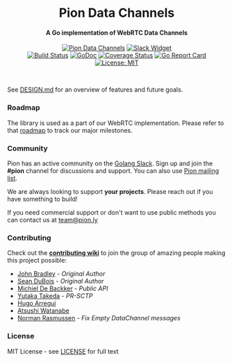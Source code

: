 <h1 align="center">
  <br>
  Pion Data Channels
  <br>
</h1>
<h4 align="center">A Go implementation of WebRTC Data Channels</h4>
<p align="center">
  <a href="https://pion.ly"><img src="https://img.shields.io/badge/pion-datachannel-gray.svg?longCache=true&colorB=brightgreen" alt="Pion Data Channels"></a>
  <!--<a href="https://sourcegraph.com/github.com/pion/webrtc?badge"><img src="https://sourcegraph.com/github.com/pion/webrtc/-/badge.svg" alt="Sourcegraph Widget"></a>-->
  <a href="https://pion.ly/slack"><img src="https://img.shields.io/badge/join-us%20on%20slack-gray.svg?longCache=true&logo=slack&colorB=brightgreen" alt="Slack Widget"></a>
  <br>
  <a href="https://travis-ci.org/pion/datachannel"><img src="https://travis-ci.org/pion/datachannel.svg?branch=master" alt="Build Status"></a>
  <a href="https://pkg.go.dev/github.com/pion/datachannel"><img src="https://godoc.org/github.com/pion/datachannel?status.svg" alt="GoDoc"></a>
  <a href="https://codecov.io/gh/pion/datachannel"><img src="https://codecov.io/gh/pion/datachannel/branch/master/graph/badge.svg" alt="Coverage Status"></a>
  <a href="https://goreportcard.com/report/github.com/pion/datachannel"><img src="https://goreportcard.com/badge/github.com/pion/datachannel" alt="Go Report Card"></a>
  <!--<a href="https://www.codacy.com/app/Sean-Der/webrtc"><img src="https://api.codacy.com/project/badge/Grade/18f4aec384894e6aac0b94effe51961d" alt="Codacy Badge"></a>-->
  <a href="LICENSE"><img src="https://img.shields.io/badge/License-MIT-yellow.svg" alt="License: MIT"></a>
</p>
<br>

See [DESIGN.md](DESIGN.md) for an overview of features and future goals.

### Roadmap
The library is used as a part of our WebRTC implementation. Please refer to that [roadmap](https://github.com/pion/webrtc/issues/9) to track our major milestones.

### Community
Pion has an active community on the [Golang Slack](https://invite.slack.golangbridge.org/). Sign up and join the **#pion** channel for discussions and support. You can also use [Pion mailing list](https://groups.google.com/forum/#!forum/pion).

We are always looking to support **your projects**. Please reach out if you have something to build!

If you need commercial support or don't want to use public methods you can contact us at [team@pion.ly](mailto:team@pion.ly)

### Contributing
Check out the **[contributing wiki](https://github.com/pion/webrtc/wiki/Contributing)** to join the group of amazing people making this project possible:

* [John Bradley](https://github.com/kc5nra) - *Original Author*
* [Sean DuBois](https://github.com/Sean-Der) - *Original Author*
* [Michiel De Backker](https://github.com/backkem) - *Public API*
* [Yutaka Takeda](https://github.com/enobufs) - *PR-SCTP*
* [Hugo Arregui](https://github.com/hugoArregui)
* [Atsushi Watanabe](https://github.com/at-wat)
* [Norman Rasmussen](https://github.com/normanr) - *Fix Empty DataChannel messages*

### License
MIT License - see [LICENSE](LICENSE) for full text
